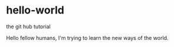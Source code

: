 # hello-world
the git hub tutorial 

Hello fellow humans,
 I'm trying to learn the new ways of the world. 
